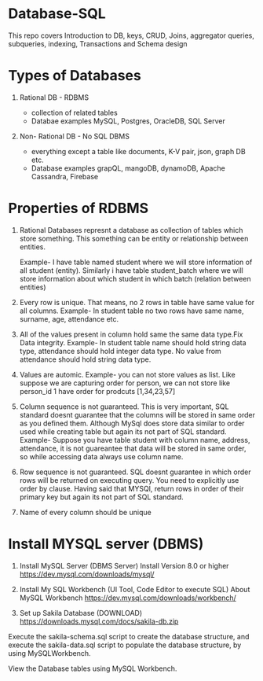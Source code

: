 # Database-SQL
This repo covers Introduction to DB, keys, CRUD, Joins, aggregator queries, subqueries, indexing, Transactions and Schema design
# Types of Databases
1. Rational DB - RDBMS
    - collection of related tables
    - Databae examples MySQL, Postgres, OracleDB, SQL Server

2. Non- Rational DB - No SQL DBMS
    - everything except a table like documents, K-V pair, json, graph DB etc.
    - Database examples grapQL, mangoDB, dynamoDB, Apache Cassandra, Firebase

# Properties of RDBMS
1. Rational Databases represnt a database as collection of tables which store something. This something can be entity or relationship between entities.

    Example- I have table named student where we will store information of all student (entity). Similarly i have table student_batch where we will store information about which student in which batch (relation between entities)

2. Every row is unique. That means, no 2 rows in table have same value for all columns.
    Example- In student table no two rows have same name, surname, age, attendance etc.

3. All of the values present in column hold same the same data type.Fix Data integrity.
    Example- In student table name should hold string data type, attendance should hold integer data type. No value from attendance should hold string data type.

4. Values are automic.
    Example- you can not store values as list. Like suppose we are capturing order for person, we can not store like person_id 1 have order for prodcuts [1,34,23,57]

5. Column sequence is not guaranteed. This is very important, SQL standard doesnt guarantee that the columns will be stored in same order as you defined them. Although MySql does store data similar to order used while creating table but again its not part of SQL standard.
    Example- Suppose you have table student with column name, address, attendance, it is not guareantee that data will be stored in same order, so while accessing data always use column name.

6. Row sequence is not guaranteed. SQL doesnt guarantee in which order rows will be returned on executing query. You need to explicitly use order by clause. Having said that MYSQl, return rows in order of their primary key but again its not part of SQL standard.

7. Name of every column should be unique

# Install MYSQL server (DBMS)

1. Install MySQL Server (DBMS Server)
Install Version 8.0 or higher
https://dev.mysql.com/downloads/mysql/


2. Install My SQL Workbench (UI Tool, Code Editor to execute SQL)
About MySQL Workbench
https://dev.mysql.com/downloads/workbench/


3. Set up Sakila Database (DOWNLOAD) 
https://downloads.mysql.com/docs/sakila-db.zip

Execute the sakila-schema.sql script to create the database structure, and execute the sakila-data.sql script to populate the database structure, by using MySQLWorkbench.

View the Database tables using MySQL Workbench.

